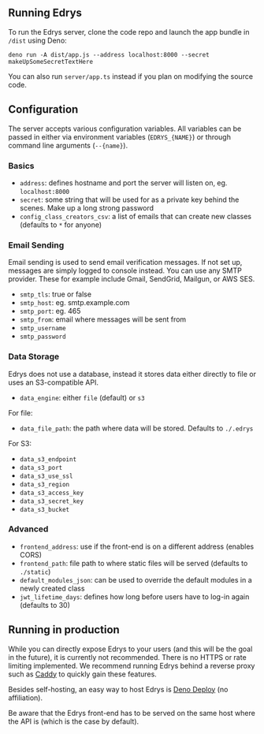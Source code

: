 ## Running Edrys

To run the Edrys server, clone the code repo and launch the app bundle in
`/dist` using Deno:

```
deno run -A dist/app.js --address localhost:8000 --secret makeUpSomeSecretTextHere
```

You can also run `server/app.ts` instead if you plan on modifying the source
code.

## Configuration

The server accepts various configuration variables. All variables can be passed
in either via environment variables (`EDRYS_{NAME}`) or through command line
arguments (`--{name}`).

### Basics

- `address`: defines hostname and port the server will listen on, eg.
  `localhost:8000`
- `secret`: some string that will be used for as a private key behind the
  scenes. Make up a long strong password
- `config_class_creators_csv`: a list of emails that can create new classes
  (defaults to `*` for anyone)

### Email Sending

Email sending is used to send email verification messages. If not set up,
messages are simply logged to console instead. You can use any SMTP provider.
These for example include Gmail, SendGrid, Mailgun, or AWS SES.

- `smtp_tls`: true or false
- `smtp_host`: eg. smtp.example.com
- `smtp_port`: eg. 465
- `smtp_from`: email where messages will be sent from
- `smtp_username`
- `smtp_password`

### Data Storage

Edrys does not use a database, instead it stores data either directly to file or
uses an S3-compatible API.

- `data_engine`: either `file` (default) or `s3`

For file:

- `data_file_path`: the path where data will be stored. Defaults to `./.edrys`

For S3:

- `data_s3_endpoint`
- `data_s3_port`
- `data_s3_use_ssl`
- `data_s3_region`
- `data_s3_access_key`
- `data_s3_secret_key`
- `data_s3_bucket`

### Advanced

- `frontend_address`: use if the front-end is on a different address (enables
  CORS)
- `frontend_path`: file path to where static files will be served (defaults to
  `./static`)
- `default_modules_json`: can be used to override the default modules in a newly
  created class
- `jwt_lifetime_days`: defines how long before users have to log-in again
  (defaults to 30)

## Running in production

While you can directly expose Edrys to your users (and this will be the goal in
the future), it is currently not recommended. There is no HTTPS or rate limiting
implemented. We recommend running Edrys behind a reverse proxy such as
[Caddy](https://caddyserver.com/docs/quick-starts/reverse-proxy) to quickly gain
these features.

Besides self-hosting, an easy way to host Edrys is
[Deno Deploy](https://deno.com/deploy) (no affiliation).

Be aware that the Edrys front-end has to be served on the same host where the
API is (which is the case by default).
